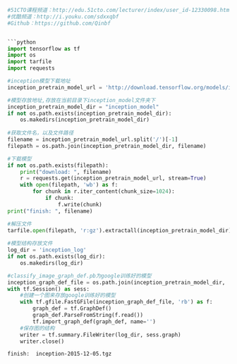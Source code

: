 ```python
#51CTO课程频道：http://edu.51cto.com/lecturer/index/user_id-12330098.html
#优酷频道：http://i.youku.com/sdxxqbf
#Github：https://github.com/Qinbf


```python
import tensorflow as tf
import os
import tarfile
import requests
```


```python
#inception模型下载地址
inception_pretrain_model_url = 'http://download.tensorflow.org/models/image/imagenet/inception-2015-12-05.tgz'

#模型存放地址,存放在当前目录下inception_model文件夹下
inception_pretrain_model_dir = "inception_model"
if not os.path.exists(inception_pretrain_model_dir):
    os.makedirs(inception_pretrain_model_dir)
    
#获取文件名，以及文件路径
filename = inception_pretrain_model_url.split('/')[-1]
filepath = os.path.join(inception_pretrain_model_dir, filename)

#下载模型
if not os.path.exists(filepath):
    print("download: ", filename)
    r = requests.get(inception_pretrain_model_url, stream=True)
    with open(filepath, 'wb') as f:
        for chunk in r.iter_content(chunk_size=1024):
            if chunk:
                f.write(chunk)
print("finish: ", filename)

#解压文件
tarfile.open(filepath, 'r:gz').extractall(inception_pretrain_model_dir)
 
#模型结构存放文件
log_dir = 'inception_log'
if not os.path.exists(log_dir):
    os.makedirs(log_dir)

#classify_image_graph_def.pb为google训练好的模型
inception_graph_def_file = os.path.join(inception_pretrain_model_dir, 'classify_image_graph_def.pb')
with tf.Session() as sess:
    #创建一个图来存放google训练好的模型
    with tf.gfile.FastGFile(inception_graph_def_file, 'rb') as f:
        graph_def = tf.GraphDef()
        graph_def.ParseFromString(f.read())
        tf.import_graph_def(graph_def, name='')
    #保存图的结构
    writer = tf.summary.FileWriter(log_dir, sess.graph)
    writer.close()
```

    finish:  inception-2015-12-05.tgz
    


```python

```
